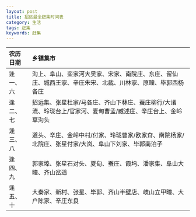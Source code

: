 ```yaml
---
layout: post
title: 招远最全赶集时间表
category: 生活
tags: 赶集
keywords: 赶集
---
```


| 农历日期 | 乡镇集市 |
| :-------- | :------- |
| 逢一、六 | 沟上、阜山、栾家河大吴家、宋家、南院庄、东庄、留仙庄、城西王家、辛庄朱宋、北截、川林家、原疃、毕郭西杨各庄 |
| 逢二、七 | 招远集、张星杜家/马各庄、齐山下林庄、蚕庄柳行/大诸流、玲珑台上/官家河、夏甸曹孟/臧述庄、辛庄台上、金岭草沟头 |
| 逢三、八 | 道头、辛庄、金岭中村/付家、玲珑曹家/欧家夼、南院杨家/北院庄、张星付家/大岚、阜山下刘家、毕郭南泊子 |
| 逢四、九 | 郭家埠、张星石对头、夏甸、蚕庄、霞坞、潘家集、阜山大疃、齐山岔道 |
| 逢五、十 | 大秦家、新村、张星、毕郭、齐山半壁店、岐山立甲疃、大户陈家、辛庄东良 |